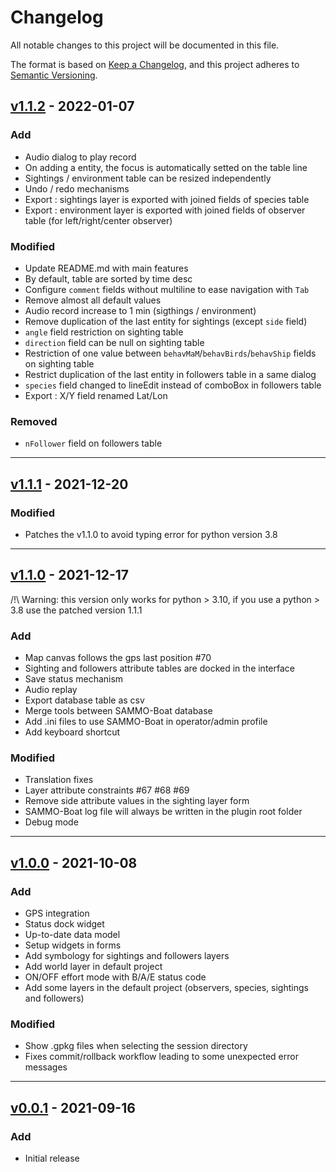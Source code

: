 # Changelog
All notable changes to this project will be documented in this file.

The format is based on [Keep a Changelog](https://keepachangelog.com/en/1.0.0/),
and this project adheres to [Semantic Versioning](https://semver.org/spec/v2.0.0.html).


## [v1.1.2] - 2022-01-07

### Add

- Audio dialog to play record
- On adding a entity, the focus is automatically setted on the table line
- Sightings / environment table can be resized independently
- Undo / redo mechanisms
- Export : sightings layer is exported with joined fields of species table
- Export : environment layer is exported with joined fields of observer table (for left/right/center observer)

### Modified

- Update README.md with main features
- By default, table are sorted by time desc
- Configure `comment` fields without multiline to ease navigation with `Tab`
- Remove almost all default values
- Audio record increase to 1 min (sigthings / environment)
- Remove duplication of the last entity for sightings (except `side` field)
- `angle` field restriction on sighting table
- `direction` field can be null on sighting table
- Restriction of one value between `behavMaM`/`behavBirds`/`behavShip` fields on sighting table
- Restrict duplication of the last entity in followers table in a same dialog
- `species` field changed to lineEdit instead of comboBox in followers table
- Export : X/Y field renamed Lat/Lon

### Removed

- `nFollower` field on followers table

-----

## [v1.1.1] - 2021-12-20

### Modified

- Patches the v1.1.0 to avoid typing error for python version 3.8

-----

## [v1.1.0] - 2021-12-17

/!\ Warning: this version only works for python > 3.10, if you use a python > 3.8 use the patched version 1.1.1

### Add

- Map canvas follows the gps last position #70
- Sighting and followers attribute tables are docked in the interface
- Save status mechanism
- Audio replay
- Export database table as csv
- Merge tools between SAMMO-Boat database
- Add .ini files to use SAMMO-Boat in operator/admin profile
- Add keyboard shortcut

### Modified

- Translation fixes
- Layer attribute constraints #67 #68 #69
- Remove side attribute values in the sighting layer form
- SAMMO-Boat log file will always be written in the plugin root folder
- Debug mode

-----

## [v1.0.0] - 2021-10-08

### Add

- GPS integration
- Status dock widget
- Up-to-date data model
- Setup widgets in forms
- Add symbology for sightings and followers layers
- Add world layer in default project
- ON/OFF effort mode with B/A/E status code
- Add some layers in the default project (observers, species, sightings and followers)

### Modified

- Show .gpkg files when selecting the session directory
- Fixes commit/rollback workflow leading to some unexpected error messages

-----

## [v0.0.1] - 2021-09-16

### Add

- Initial release



[v1.1.2]: https://github.com/hytechimaging/sammo-boat/releases/tag/v1.1.2
[v1.1.1]: https://github.com/hytechimaging/sammo-boat/releases/tag/v1.1.1
[v1.1.0]: https://github.com/hytechimaging/sammo-boat/releases/tag/v1.1.0
[v1.0.0]: https://github.com/hytechimaging/sammo-boat/releases/tag/v1.0.0
[v0.0.1]: https://github.com/hytechimaging/sammo-boat/releases/tag/v0.0.1